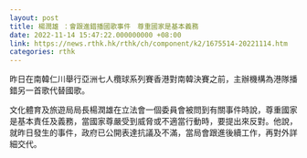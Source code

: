 ```yaml
---
layout: post
title: 楊潤雄 ：會跟進錯播國歌事件　尊重國家是基本義務
date: 2022-11-14 15:47:22.000000000 +08:00
link: https://news.rthk.hk/rthk/ch/component/k2/1675514-20221114.htm
categories: rthk
---
```


昨日在南韓仁川舉行亞洲七人欖球系列賽香港對南韓決賽之前，主辦機構為港隊播錯另一首歌代替國歌。

文化體育及旅遊局局長楊潤雄在立法會一個委員會被問到有關事件時說，尊重國家是基本責任及義務，當國家尊嚴受到威脅或不適當行動時，要提出來反對。他說，就昨日發生的事件，政府已公開表達抗議及不滿，當局會跟進後續工作，再對外詳細交代。
